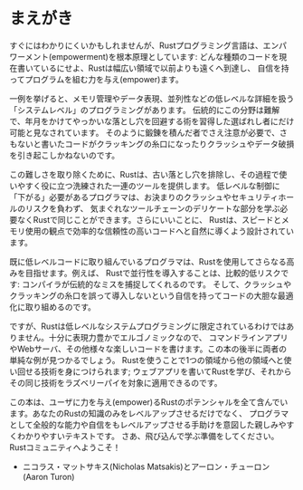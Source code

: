 <!-- # Foreword -->

# まえがき

<!-- It wasn’t always so clear, but the Rust programming language is fundamentally -->
<!-- about *empowerment*: no matter what kind of code you are writing now, Rust -->
<!-- empowers you to reach farther, to program with confidence in a wider variety of -->
<!-- domains than you did before. -->

すぐにはわかりにくいかもしれませんが、Rustプログラミング言語は、エンパワーメント(empowerment)を根本原理としています:
どんな種類のコードを現在書いているにせよ、Rustは幅広い領域で以前よりも遠くへ到達し、
自信を持ってプログラムを組む力を与え(empower)ます。

<!-- Take, for example, “systems-level” work that deals with low-level details of -->
<!-- memory management, data representation, and concurrency. Traditionally, this -->
<!-- realm of programming is seen as arcane, accessible only to a select few who -->
<!-- have devoted the necessary years learning to avoid its infamous pitfalls. And -->
<!-- even those who practice it do so with caution, lest their code be open to -->
<!-- exploits, crashes, or corruption. -->

一例を挙げると、メモリ管理やデータ表現、並列性などの低レベルな詳細を扱う「システムレベル」のプログラミングがあります。
伝統的にこの分野は難解で、年月をかけてやっかいな落とし穴を回避する術を習得した選ばれし者にだけ可能と見なされています。
そのように鍛錬を積んだ者でさえ注意が必要で、さもないと書いたコードがクラッキングの糸口になったりクラッシュやデータ破損を引き起こしかねないのです。

<!-- Rust breaks down these barriers by eliminating the old pitfalls and providing a -->
<!-- friendly, polished set of tools to help you along the way. Programmers who need -->
<!-- to “dip down” into lower-level control can do so with Rust, without taking on -->
<!-- the customary risk of crashes or security holes, and without having to learn -->
<!-- the fine points of a fickle toolchain. Better yet, the language is designed to -->
<!-- guide you naturally towards reliable code that is efficient in terms of speed -->
<!-- and memory usage. -->

この難しさを取り除くために、Rustは、古い落とし穴を排除し、その過程で使いやすく役に立つ洗練された一連のツールを提供します。
低レベルな制御に「下がる」必要があるプログラマは、お決まりのクラッシュやセキュリティホールのリスクを負わず、
気まぐれなツールチェーンのデリケートな部分を学ぶ必要なくRustで同じことができます。さらにいいことに、
Rustは、スピードとメモリ使用の観点で効率的な信頼性の高いコードへと自然に導くよう設計されています。

<!-- Programmers who are already working with low-level code can use Rust to raise -->
<!-- their ambitions. For example, introducing parallelism in Rust is a relatively -->
<!-- low-risk operation: the compiler will catch the classical mistakes for you. And -->
<!-- you can tackle more aggressive optimizations in your code with the confidence -->
<!-- that you won’t accidentally introduce crashes or exploits. -->

既に低レベルコードに取り組んでいるプログラマは、Rustを使用してさらなる高みを目指せます。例えば、
Rustで並行性を導入することは、比較的低リスクです: コンパイラが伝統的なミスを捕捉してくれるのです。
そして、クラッシュやクラッキングの糸口を誤って導入しないという自信を持ってコードの大胆な最適化に取り組めるのです。

<!-- But Rust isn’t limited to low-level systems programming. It’s expressive and -->
<!-- ergonomic enough to make CLI apps, web servers, and many other kinds of code -->
<!-- quite pleasant to write — you’ll find simple examples of both later in the -->
<!-- book. Working with Rust allows you to build skills that transfer from one -->
<!-- domain to another; you can learn Rust by writing a web app, then apply those -->
<!-- same skills to target your Raspberry Pi. -->

ですが、Rustは低レベルなシステムプログラミングに限定されているわけではありません。十分に表現力豊かでエルゴノミックなので、
コマンドラインアプリやWebサーバ、その他様々な楽しいコードを書けます。この本の後半に両者の単純な例が見つかるでしょう。
Rustを使うことで1つの領域から他の領域へと使い回せる技術を身につけられます;
ウェブアプリを書いてRustを学び、それからその同じ技術をラズベリーパイを対象に適用できるのです。

<!-- This book fully embraces the potential of Rust to empower its users. It’s a -->
<!-- friendly and approachable text intended to help you level up not just your -->
<!-- knowledge of Rust, but also your reach and confidence as a programmer in -->
<!-- general. So dive in, get ready to learn—and welcome to the Rust community! -->

この本は、ユーザに力を与え(empower)るRustのポテンシャルを全て含んでいます。あなたのRustの知識のみをレベルアップさせるだけでなく、
プログラマとして全般的な能力や自信をもレベルアップさせる手助けを意図した親しみやすくわかりやすいテキストです。
さあ、飛び込んで学ぶ準備をしてください。Rustコミュニティへようこそ！

<!-- — Nicholas Matsakis and Aaron Turon -->

- ニコラス・マットサキス(Nicholas Matsakis)とアーロン・チューロン(Aaron Turon)
